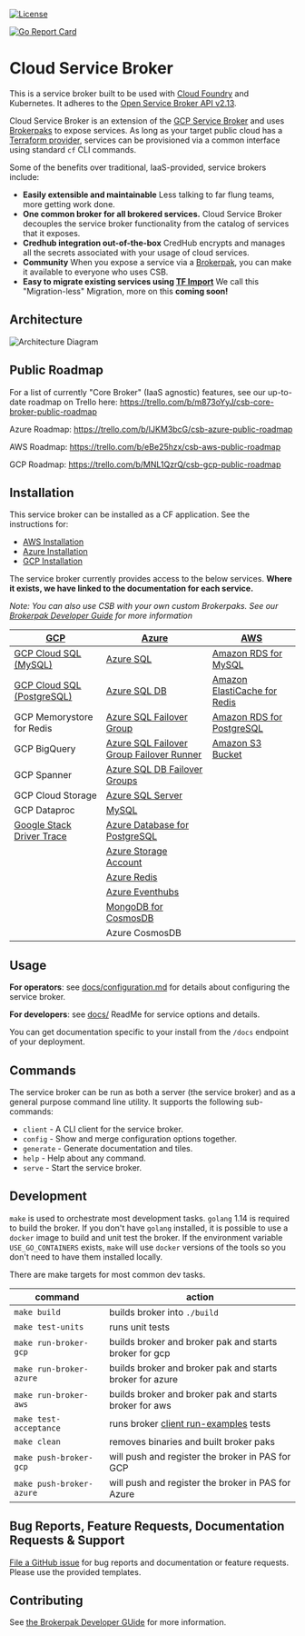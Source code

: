 [![License](https://img.shields.io/badge/license-Apache%202.0-blue.svg)](https://opensource.org/licenses/Apache-2.0)

[![Go Report Card](https://goreportcard.com/badge/github.com/pivotal/cloud-service-broker)](https://goreportcard.com/report/github.com/pivotal/cloud-service-broker)

# Cloud Service Broker

This is a service broker built to be used with [Cloud Foundry](https://docs.cloudfoundry.org/services/overview.html) and Kubernetes. It adheres to the [Open Service Broker API v2.13](https://github.com/openservicebrokerapi/servicebroker/blob/v2.13/spec.md).

Cloud Service Broker is an extension of the [GCP Service Broker](https://github.com/GoogleCloudPlatform/gcp-service-broker) and uses [Brokerpaks](https://github.com/pivotal/cloud-service-broker/blob/master/docs/brokerpak-intro.md) to expose services. As long as your target public cloud has a [Terraform provider](https://www.terraform.io/docs/providers/index.html), services can be provisioned via a common interface using standard `cf` CLI commands.

Some of the benefits over traditional, IaaS-provided, service brokers include: 
- **Easily extensible and maintainable** Less talking to far flung teams, more getting work done. 
- **One common broker for all brokered services.** Cloud Service Broker decouples the service broker functionality from the catalog of services that it exposes.
- **Credhub integration out-of-the-box** CredHub encrypts and manages all the secrets associated with your usage of cloud services.
- **Community** When you expose a service via a [Brokerpak](https://github.com/pivotal/cloud-service-broker/blob/master/docs/brokerpak-intro.md), you can make it available to everyone who uses CSB.
- **Easy to migrate existing services using [TF Import](https://www.terraform.io/docs/import/index.html)** We call this "Migration-less" Migration, more on this **coming soon!** 

## Architecture
![Architecture Diagram](https://lh6.googleusercontent.com/GoNJx-4dQ51pEY6mCLkus1peKhZJbDMj4JHpdu83stfQrbcsjd45ypBPzpspfWAPPYrc63BREaawwRHS4Ht4U7m2yWAHItwaIgfuwUtn_KxfF96s6Jby7BRIliZ6BZz1HL-KhaI)



## Public Roadmap
For a list of currently "Core Broker" (IaaS agnostic) features, see our up-to-date roadmap on Trello here: https://trello.com/b/m873oYyJ/csb-core-broker-public-roadmap

Azure Roadmap: https://trello.com/b/IJKM3bcG/csb-azure-public-roadmap

AWS Roadmap: https://trello.com/b/eBe25hzx/csb-aws-public-roadmap

GCP Roadmap: https://trello.com/b/MNL1QzrQ/csb-gcp-public-roadmap

## Installation

This service broker can be installed as a CF application. See the instructions for:

- [AWS Installation](./docs/aws-installation.md)
- [Azure Installation](./docs/azure-installation.md) 
- [GCP Installation](./docs/gcp-installation.md) 


The service broker currently provides access to the below services. **Where it exists, we have linked to the documentation for each service.** 

*Note: You can also use CSB with your own custom Brokerpaks. See our [Brokerpak Developer Guide](./docs/brokerpak-development.md) for more information*

| [GCP](./docs/gcp-installation.md) | [Azure]((./docs/azure-installation.md)) | [AWS]((./docs/aws-installation.md)) |	
|-----|-------| ----|	
|[GCP Cloud SQL (MySQL)](./docs/mysql-plans-and-config.md)|[Azure SQL](./docs/mssql-plans-and-config.md)|[Amazon RDS for MySQL](./docs/mysql-plans-and-config.md)|	
|[GCP Cloud SQL (PostgreSQL)](./docs/postgresql-plans-and-config.md)|[Azure SQL DB](./docs/mssql-db-plans-and-config.md)|[Amazon ElastiCache for Redis](./docs/redis-plans-and-config.md)|	
|GCP Memorystore for Redis|[Azure SQL Failover Group](./docs/mssql-fog-plans-and-config.md)|[Amazon RDS for PostgreSQL](./docs/postgresql-plans-and-config.md)|	
|GCP BigQuery|[Azure SQL Failover Group Failover Runner](./docs/azure-fog-failover-runner.md)|[Amazon S3 Bucket](./docs/s3-bucket-plans-and-config.md)|	
|GCP Spanner|[Azure SQL DB Failover Groups](./docs/mssql-db-fog-config.md)||	
|GCP Cloud Storage|[Azure SQL Server](./docs/mssql-server-plans-and-config.md)||	
|GCP Dataproc|[MySQL](docs/mysql-plans-and-config.md)||	
|[Google Stack Driver Trace](./docs/stack-driver-trace.md)|[Azure Database for PostgreSQL](./docs/postgresql-plans-and-config.md)||	
||[Azure Storage Account](./docs/azure-storage-account-plans-and-config.md)||
||[Azure Redis](./docs/redis-plans-and-config.md)||
||[Azure Eventhubs](./docs/azure-event-hubs.md)||
||[MongoDB for CosmosDB](./docs/mongo-plans-and-config.md)||
||Azure CosmosDB||

## Usage

**For operators**: see [docs/configuration.md](./docs/configuration.md) for details about configuring the service broker.

**For developers**: see [docs/](./docs) ReadMe for service options and details.

You can get documentation specific to your install from the `/docs` endpoint of your deployment.


## Commands

The service broker can be run as both a server (the service broker) and as a general purpose command line utility.
It supports the following sub-commands:

 * `client` - A CLI client for the service broker.
 * `config` - Show and merge configuration options together.
 * `generate` - Generate documentation and tiles.
 * `help` - Help about any command.
 * `serve` - Start the service broker.

## Development

`make` is used to orchestrate most development tasks. 
`golang` 1.14 is required to build the broker. If you don't have `golang` installed, it is possible to use a `docker` image to build and unit test the broker. If the environment variable `USE_GO_CONTAINERS` exists, `make` will use `docker` versions of the tools so you don't need to have them installed locally. 

There are make targets for most common dev tasks. 

| command | action |
|---------|--------|
`make build` | builds broker into `./build`
`make test-units` | runs unit tests
`make run-broker-gcp` | builds broker and broker pak and starts broker for gcp
`make run-broker-azure` | builds broker and broker pak and starts broker for azure
`make run-broker-aws` | builds broker and broker pak and starts broker for aws
`make test-acceptance` | runs broker [client run-examples](./TESTING.md) tests
`make clean` | removes binaries and built broker paks
`make push-broker-gcp` | will push and register the broker in PAS for GCP
`make push-broker-azure` | will push and register the broker in PAS for Azure

## Bug Reports, Feature Requests, Documentation Requests & Support

[File a GitHub issue](https://github.com/pivotal/cloud-service-broker/issues) for bug reports and documentation or feature requests. Please use the provided templates.  

## Contributing

See [the Brokerpak Developer GUide](./docs/brokerpak-development.md) for more information. 
